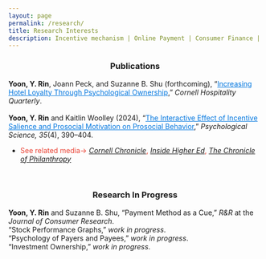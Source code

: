 ```yaml
---
layout: page
permalink: /research/
title: Research Interests
description: Incentive mechanism | Online Payment | Consumer Finance | Digital marketing
---
```

<h3><div style="text-align: center;"><b>Publications</b></div></h3>
<b>Yoon, Y. Rin</b>, Joann Peck, and Suzanne B. Shu (forthcoming), “<a style="color: #0076df" href="https://journals.sagepub.com/doi/pdf/10.1177/19389655241309634">Increasing Hotel Loyalty Through Psychological Ownership</a>,” <i>Cornell Hospitality Quarterly</i>.
<br> <br>
<b>Yoon, Y. Rin</b> and Kaitlin Woolley (2024), “<a style="color: #0076df" href="https://journals.sagepub.com/doi/pdf/10.1177/09567976241234560?casa_token=xy88uaJX2gYAAAAA:az7vR526gNd-km8wec-IromU89eAj0QWzDN-QvisO5ePeKzXOxpWIFS-aT8nmO1_7LwhxFJFAV0J">The Interactive Effect of Incentive Salience and Prosocial Motivation on Prosocial Behavior</a>,” <i>Psychological Science, 35</i>(4), 390–404.
<ul>
<li><span style="color:#EA4335">See related media→ <em><a href="https://news.cornell.edu/stories/2024/03/promoting-thank-you-gifts-can-boost-charitable-donations">Cornell Chronicle</a></em>, <a href="https://www.insidehighered.com/news/business/fundraising/2024/03/18/small-thank-you-gifts-may-boost-alumni-donor-engagement"><em>Inside Higher Ed</em></a>, <a href="https://www.philanthropy.com/article/small-thank-you-gifts-encourage-uncommitted-lapsed-donors-to-give-study-finds"><em>The Chronicle of Philanthropy</em></a></span></li>
</ul>
   <!--- 1. [Abstract]({% link misc_pages/abstracts/2019_abstract_socspace.md %})---> 
   <!--- 2. [<a style="color: #3b3b3b" href="https://cornell.box.com/s/pullok30s9g7m0iax11ce64hcdsdds0i">PDF</a>] ---> 
   <!--- 3. <a href="TBD">OSF</a>   ---> 
<br>
<h3><div style="text-align:center"><b>Research In Progress</b></div></h3>
<b>Yoon, Y. Rin</b> and Suzanne B. Shu, “Payment Method as a Cue,” <i>R&R</i> at the <i>Journal of Consumer Research</i>. <br> 
“Stock Performance Graphs,” <i>work in progress</i>. <br>
“Psychology of Payers and Payees,” <i>work in progress</i>. <br>
“Investment Ownership,” <i>work in progress</i>.


 <!--- <h4><span style="color:#bebebe;"><b>Manuscripts Under Review</b> </span></h4> --->


 <!--- <h4><span style="color:#bebebe;"><b>Manuscripts in Preparation</b> </span></h4> --->



 <!--- <h4><span style="color:#bebebe;"><b>Research In Progress</b></span></h4> --->

<!--- - “Short-term rental market,” with Peng Liu and Marcos Medeiros. <h3 class="year">{{2023}}</h3>--->
